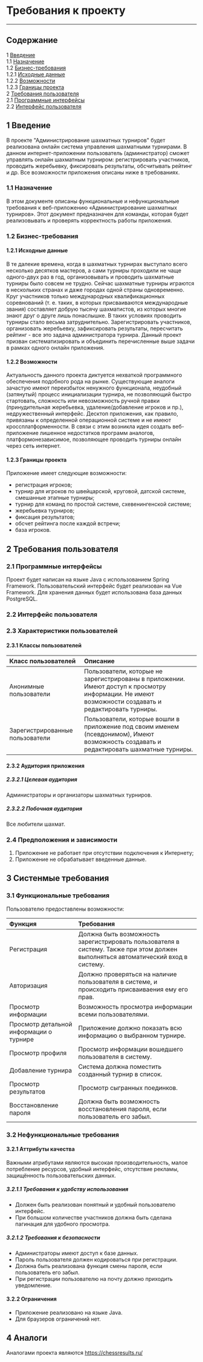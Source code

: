 # Требования к проекту
---

## Содержание

1 [Введение](#intro)  <br>
1.1 [Назначение](#appointment)  <br>
1.2 [Бизнес-требования](#business_requirements)  <br>
1.2.1 [Исходные данные](#initial_data)  <br>
1.2.2 [Возможности](#opportunities)  <br>
1.2.3 [Границы проекта](#project_boundary)   <br>
2 [Требования пользователя](#user_requirements)  <br>
2.1 [Программные интерфейсы](#software_interfaces)  <br>
2.2 [Интерфейс пользователя](#user_interface)   <br>

<a name="intro"/>

## 1 Введение
В проекте "Администрирование шахматных турниров" будет реализована онлайн система управления шахматными турнирами. В данном интернет-приложении пользователь (администратор) сможет управлять онлайн шахматным турниром: регистрировать участников, проводить жеребьевку, фиксировать результаты, обсчитывать рейтинг и др. Все возможности приложения описаны ниже в требованиях.

<a name="appointment"/>

### 1.1 Назначение
В этом документе описаны функциональные и нефункциональные требования к веб-приложению «Администрирование шахматных турниров». Этот документ предназначен для команды, которая будет реализовывать и проверять корректность работы приложения.

<a name="business_requirements"/>

### 1.2 Бизнес-требования

<a name="initial_data"/>

#### 1.2.1 Исходные данные
В те далекие времена, когда в шахматных турнирах выступало всего несколько десятков мастеров, а сами турниры проходили не чаще одного-двух раз в год, организовывать и проводить шахматные турниры было совсем не трудно. Сейчас шахматные турниры играются в нескольких странах и даже городах одной страны одновременно. Круг участников только международных квалификационных соревнований (т. е. таких, в которых присваиваются международные звания) составляет добрую тысячу шахматистов, из которых многие знают друг о друге лишь понаслышке. В таких условиях проводить турниры стало весьма затруднительно. Зарегистрировать участников, организовать жеребьевку, зафиксировать результаты, пересчитать рейтинг - все это задача администратора турнира. Данный проект призван систематизировать и объединить перечисленные выше задачи в рамках одного онлайн приложения.

<a name="opportunities"/>

#### 1.2.2 Возможности
Актуальность данного проекта диктуется нехваткой программного обеспечения подобного рода на рынке. Существующие аналоги зачастую имеют переизбыток ненужного функционала, неудобный (затянутый) процесс инициализации турнира, не позволяющий быстро стартовать, сложность или невозможность ручной правки (принудительная жеребьевка, удаление/добавление игроков и пр.), недружественный интерфейс. Десктоп приложения, как правило, привязаны к определенной операционной системе и не имеют кроссплатформенности. В связи с этим возникла идея создать веб-приложение лишенное недостатков программ аналогов, платформонезависимое, позволяющее проводить турниры онлайн через сеть интернет.

<a name="project_boundary"/>

#### 1.2.3 Границы проекта
Приложение имеет следующие возможности:
- регистрация игроков;
- турнир для игроков по швейцарской, круговой, датской системе, смешанные этапные турниры;
- турнир для команд по простой системе, схевенингенской системе;
- жеребьевка турниров;
- фиксация результатов;
- обсчет рейтинга после каждой встречи;
- база игроков.

## 2 Требования пользователя

<a name="software_interfaces"/>

### 2.1 Программные интерфейсы
Проект будет написан на языке Java с использованием Spring Framework. Пользовательский интерфейс будет реализован на Vue Framework. Для хранения данных будет использована база данных PostgreSQL.

<a name="user_interface"/>

### 2.2 Интерфейс пользователя


<a name="user_specifications"/>

### 2.3 Характеристики пользователей

<a name="user_classes"/>

#### 2.3.1 Классы пользователей

| Класс пользователей | Описание |
|:---|:---|
| Анонимные пользователи | Пользователи, которые не зарегистрированы в приложении. Имеют доступ к просмотру информации. Не имеют возможности создавать и редактировать турниры. |
| Зарегистрированные пользователи | Пользователи, которые вошли в приложение под своим именем (псевдонимом), Имеют возможность создавать и редактировать шахматные турниры. |

<a name="application_audience"/>

#### 2.3.2 Аудитория приложения

<a name="target_audience"/>

##### 2.3.2.1 Целевая аудитория
Администраторы и организаторы шахматных турниров.

<a name="collateral_audience"/>

##### 2.3.2.2 Побочная аудитория
Все любители шахмат.

<a name="assumptions_and_dependencies"/>

### 2.4 Предположения и зависимости
1. Приложение не работает при отсутствии подключения к Интернету;
2. Приложение не обрабатывает введенные данные.

<a name="system_requirements"/>

## 3 Систенмые требования

<a name="functional_requirements"/>

### 3.1 Функциональные требования
Пользователю предоставлены возможности:

| Функция | Требования | 
|:---|:---|
| Регистрация | Должна быть возможность зарегистрировать пользователя в систему. Также при этом должен выполняться автоматический вход в систему. |
| Авторизация | Должно проверяться на наличие пользователя в системе, и происходить присваиваения ему его прав.|
| Просмотр информации | Возможность просмотра информации всеми пользователями. |
| Просмотр детальной информации о турнире | Приложение должно показать всю информацию о выбранном турнире. |
| Просмотр профиля | Просмотр информации вошедшего пользователя в систему. |
| Добавление турнира | Система должна поместить созданный турнир в список. |
| Просмотр результатов | Просмотр сыгранных поединков.|
| Восстановление пароля | Должна быть возможность восстановления пароля, если пользователь его забыл. |

<a name="nofunctional_requirements"/>

### 3.2 Нефункциональные требования

<a name="attr_quality"/>

#### 3.2.1 Аттрибуты качества
Важными атрибутами являются высокая производительность, малое потребление ресурсов, удобный интерфейс, отсутствие рекламы, защищённость пользовательских данных.

<a name="requir_convenience_usages"/>

##### 3.2.1.1 Требования к удобству использования
* Должен быть реализован понятный и удобный пользователю интерфейс.
* При большом количестве участников должна быть сделана пагинация для удобного просмотра.

<a name="requir_security"/>

##### 3.2.1.2 Требования к безопасности
* Администраторы имеют доступ к базе данных.
* Пароль пользователя должен кодироваться при регистрации.
* Должна быть реализована функция смены пароля, если пользователь его забыл.
* При регистрации пользователю на почту должно приходить уведомление.

<a name="restrictions"/>

#### 3.2.2 Ограничения
* Приложение реализовано на языке Java.
* Для браузеров ограничений нет.

## 4 Аналоги
Аналогами проекта являются https://chessresults.ru/